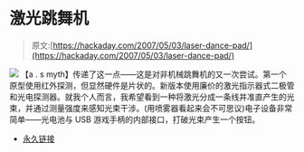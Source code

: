 # 激光跳舞机

> 原文:[https://hackaday.com/2007/05/03/laser-dance-pad/](https://hackaday.com/2007/05/03/laser-dance-pad/)

![](../Images/e95d2915c783eba3a4d59dc77ab65f91.png)
【a . s myth】传递了这一点——这是对非机械跳舞机的又一次尝试。第一个原型使用红外探测，但显然硬件是片状的。新版本使用廉价的激光指示器式二极管和光电探测器。就我个人而言，我希望看到一种将激光分成一条线并准直产生的光束，并通过测量强度来感知光束干涉。(用喷雾器看起来会不可思议)电子设备非常简单——光电池与 USB 游戏手柄的内部接口，打破光束产生一个按钮。

*   [永久链接](http://www.applied-sciences.net/laserpad.html)